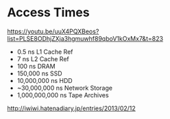 # Access Times

https://youtu.be/uuX4PQXBeos?list=PLSE8ODhjZXja3hgmuwhf89qboV1kOxMx7&t=823

* 0.5 ns L1 Cache Ref
* 7 ns L2 Cache Ref
* 100 ns DRAM
* 150,000 ns SSD
* 10,000,000 ns HDD
* ~30,000,000 ns Network Storage
* 1,000,000,000 ns Tape Archives

http://iwiwi.hatenadiary.jp/entries/2013/02/12

